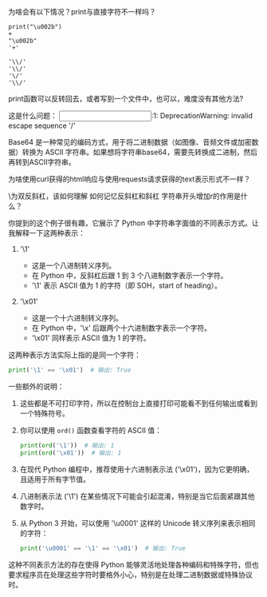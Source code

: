 为啥会有以下情况？print与直接字符不一样吗？
```
print("\u002b")
+
"\u002b"
'+'

'\\/'
'\\/'
'\/'
'\\/'
```

print函数可以反转回去，或者写到一个文件中，也可以，难度没有其他方法?

这是什么问题：
<input>:1: DeprecationWarning: invalid escape sequence '\/'

Base64 是一种常见的编码方式，用于将二进制数据（如图像、音频文件或加密数据）转换为 ASCII 字符串。如果想将字符串base64，需要先转换成二进制，然后再转到ASCII字符串。

为啥使用curl获得的html响应与使用requests请求获得的text表示形式不一样？

\\为双反斜杠，该如何理解
如何记忆反斜杠和斜杠
字符串开头增加r的作用是什么？







你提到的这个例子很有趣，它展示了 Python 中字符串字面值的不同表示方式。让我解释一下这两种表示：

1. '\1'
   - 这是一个八进制转义序列。
   - 在 Python 中，反斜杠后跟 1 到 3 个八进制数字表示一个字符。
   - '\1' 表示 ASCII 值为 1 的字符（即 SOH，start of heading）。

2. '\x01'
   - 这是一个十六进制转义序列。
   - 在 Python 中，'\x' 后跟两个十六进制数字表示一个字符。
   - '\x01' 同样表示 ASCII 值为 1 的字符。

这两种表示方法实际上指的是同一个字符：

```python
print('\1' == '\x01')  # 输出: True
```

一些额外的说明：

1. 这些都是不可打印字符，所以在控制台上直接打印可能看不到任何输出或看到一个特殊符号。

2. 你可以使用 `ord()` 函数查看字符的 ASCII 值：

   ```python
   print(ord('\1'))  # 输出: 1
   print(ord('\x01'))  # 输出: 1
   ```

3. 在现代 Python 编程中，推荐使用十六进制表示法 ('\x01')，因为它更明确，且适用于所有字节值。

4. 八进制表示法 ('\1') 在某些情况下可能会引起混淆，特别是当它后面紧跟其他数字时。

5. 从 Python 3 开始，可以使用 '\u0001' 这样的 Unicode 转义序列来表示相同的字符：

   ```python
   print('\u0001' == '\1' == '\x01')  # 输出: True
   ```

这种不同表示方法的存在使得 Python 能够灵活地处理各种编码和特殊字符，但也要求程序员在处理这些字符时要格外小心，特别是在处理二进制数据或特殊协议时。
